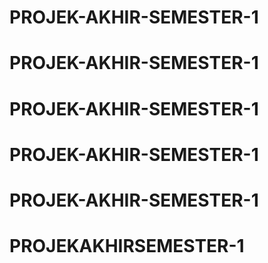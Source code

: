 # PROJEK-AKHIR-SEMESTER-1
# PROJEK-AKHIR-SEMESTER-1
# PROJEK-AKHIR-SEMESTER-1
# PROJEK-AKHIR-SEMESTER-1
# PROJEK-AKHIR-SEMESTER-1
# PROJEKAKHIRSEMESTER-1
